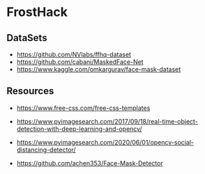 # FrostHack

DataSets
--
- https://github.com/NVlabs/ffhq-dataset
- https://github.com/cabani/MaskedFace-Net
- https://www.kaggle.com/omkargurav/face-mask-dataset

Resources 
--

- https://www.free-css.com/free-css-templates

- https://www.pyimagesearch.com/2017/09/18/real-time-object-detection-with-deep-learning-and-opencv/

- https://www.pyimagesearch.com/2020/06/01/opencv-social-distancing-detector/

- https://github.com/achen353/Face-Mask-Detector
